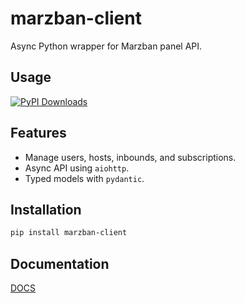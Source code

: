 # marzban-client

Async Python wrapper for Marzban panel API.

## Usage
[![PyPI Downloads](https://static.pepy.tech/badge/marzban-client/month)](https://pepy.tech/projects/marzban-client)

## Features
- Manage users, hosts, inbounds, and subscriptions.
- Async API using `aiohttp`.
- Typed models with `pydantic`.

## Installation
```bash
pip install marzban-client
```
## Documentation
[DOCS](DOCS.md)
